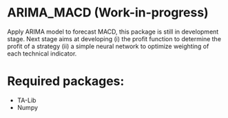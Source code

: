 # ARIMA_MACD (Work-in-progress)
Apply ARIMA model to forecast MACD, this package is still in development stage.
Next stage aims at developing (i) the profit function to determine the profit of a strategy (ii) a simple neural network to optimize weighting of each technical indicator.

# Required packages:
- TA-Lib
- Numpy
